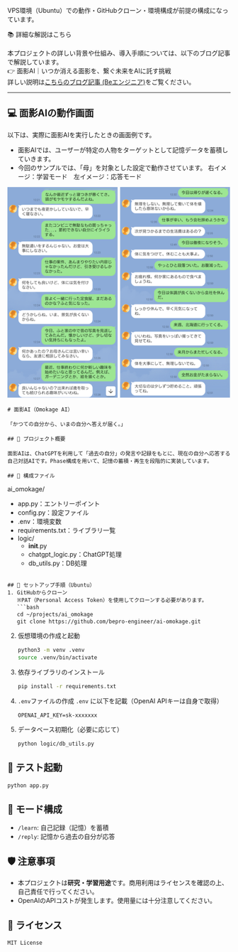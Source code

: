 VPS環境（Ubuntu）での動作・GitHubクローン・環境構成が前提の構成になっています。

📚 詳細な解説はこちら<br><br>
本プロジェクトの詳しい背景や仕組み、導入手順については、以下のブログ記事で解説しています。<br>
👉 面影AI｜いつか消える面影を、繋ぐ未来をAIに託す挑戦<br>
詳しい説明は<a href="https://www.pmi-sfbac.org/category/product/ai-omokage-system/" target="_blank">こちらのブログ記事 (Beエンジニア)</a>をご覧ください。

---
## 💻 面影AIの動作画面

以下は、実際に面影AIを実行したときの画面例です。<br>
- 面影AIでは、ユーザーが特定の人物をターゲットとして記憶データを蓄積していきます。<br>
- 今回のサンプルでは、「母」を対象とした設定で動作させています。
右イメージ：学習モード　左イメージ：応答モード

<div align="center">
  <img src="https://github.com/bepro-engineer/ai-omokage/raw/main/images/omokage_screen.png" width="600">
</div>

```plaintext
# 面影AI（Omokage AI）

「かつての自分から、いまの自分へ答えが届く。」

## 📌 プロジェクト概要

面影AIは、ChatGPTを利用して「過去の自分」の発言や記録をもとに、現在の自分へ応答する自己対話AIです。Phase構成を用いて、記憶の蓄積・再生を段階的に実装しています。

## 🧩 構成ファイル
```
ai_omokage/
  - app.py：エントリーポイント
  - config.py：設定ファイル
  - .env：環境変数
  - requirements.txt：ライブラリ一覧
  - logic/
    - __init__.py
    - chatgpt_logic.py：ChatGPT処理
    - db_utils.py：DB処理
```

## 🚀 セットアップ手順（Ubuntu）
1. GitHubからクローン  
   ※PAT（Personal Access Token）を使用してクローンする必要があります。
   ```bash
   cd ~/projects/ai_omokage
   git clone https://github.com/bepro-engineer/ai-omokage.git
````

2. 仮想環境の作成と起動
   ```bash
   python3 -m venv .venv
   source .venv/bin/activate
   ```

3. 依存ライブラリのインストール
   ```bash
   pip install -r requirements.txt
   ```

4. `.env`ファイルの作成
   `.env` に以下を記載（OpenAI APIキーは自身で取得）
   ```
   OPENAI_API_KEY=sk-xxxxxxx
   ```

5. データベース初期化（必要に応じて）
   ```bash
   python logic/db_utils.py
   ```

## 🧪 テスト起動
```bash
python app.py
```

## 💬 モード構成
* `/learn`: 自己記録（記憶）を蓄積
* `/reply`: 記憶から過去の自分が応答

## 🛡️ 注意事項
* 本プロジェクトは**研究・学習用途**です。商用利用はライセンスを確認の上、自己責任で行ってください。
* OpenAIのAPIコストが発生します。使用量には十分注意してください。

## 📝 ライセンス
```plaintext
MIT License
```
